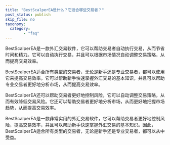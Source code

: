 ```yaml
---
title: "BestScalperEA是什么？它适合哪些交易者？"
post_status: publish
skip_file: no
taxonomy:
  category:
        - "faq"
---
```


BestScalperEA是一款外汇交易软件，它可以帮助交易者自动执行交易，从而节省时间和精力。它可以自动执行交易，并且可以根据市场情况自动调整交易策略，从而提高交易效率。

BestScalperEA适合所有类型的交易者，无论是新手还是专业交易者，都可以使用它来提高交易效率。它可以帮助新手快速掌握外汇交易的基本知识，并且可以帮助专业交易者更好地分析市场，从而提高交易效率。

BestScalperEA还可以帮助交易者更好地控制风险，它可以自动调整交易策略，从而有效降低交易风险。它还可以帮助交易者更好地分析市场，从而更好地把握市场趋势，从而提高交易效率。

BestScalperEA是一款非常实用的外汇交易软件，它可以帮助交易者更好地控制风险，提高交易效率，并且可以帮助新手快速掌握外汇交易的基本知识。因此，BestScalperEA适合所有类型的交易者，无论是新手还是专业交易者，都可以从中受益。
